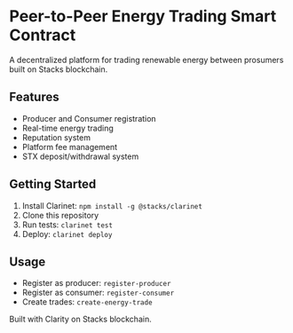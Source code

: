 # Peer-to-Peer Energy Trading Smart Contract

A decentralized platform for trading renewable energy between prosumers built on Stacks blockchain.

## Features
- Producer and Consumer registration
- Real-time energy trading
- Reputation system
- Platform fee management
- STX deposit/withdrawal system

## Getting Started
1. Install Clarinet: `npm install -g @stacks/clarinet`
2. Clone this repository
3. Run tests: `clarinet test`
4. Deploy: `clarinet deploy`

## Usage
- Register as producer: `register-producer`
- Register as consumer: `register-consumer`
- Create trades: `create-energy-trade`

Built with Clarity on Stacks blockchain.
